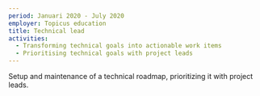 ```yaml
---
period: Januari 2020 - July 2020
employer: Topicus education
title: Technical lead
activities:
  - Transforming technical goals into actionable work items
  - Prioritising technical goals with project leads
---
```


Setup and maintenance of a technical roadmap, prioritizing it with project leads.
